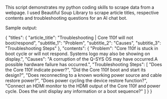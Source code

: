 This script demonstrates my python coding skills to scrape data from a webpage. I used Beautiful Soup Library to scrape article titles, respective contents and troubleshooting questions for an AI chat bot.

Sample output:

{
    "titles": {
        "article_title": "Troubleshooting | Core 110f will not boot/respond",
        "subtitle_1": "Problem",
        "subtitle_2": "Causes",
        "subtitle_3": "Troubleshooting Steps"
    },
    "contents": {
        "Problem": "Core 110f is stuck in boot cycle or will not respond. Systems logo may also be showing on display.",
        "Causes": "A corruption of the Q-SYS OS may have occurred.A possible hardware failure has occurred.",
        "Troubleshooting Steps": [
            "Does the Core 110f indicate power?",
            "Did the Core 110f boot and start its design?",
            "Does reconnecting to a known working power source and cable restore power?",
            "Does power cycling the device restore function?",
            "Connect an HDMI monitor to the HDMI output of the Core 110f and power cycle. Does the unit display any information or a boot sequence?"
        ]
    }
}
